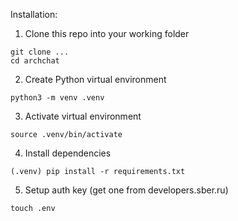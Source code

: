 Installation:

1. Clone this repo into your working folder

```
git clone ...
cd archchat
```

2. Create Python virtual environment

```
python3 -m venv .venv
```

3. Activate virtual environment

```
source .venv/bin/activate
```

4. Install dependencies

```
(.venv) pip install -r requirements.txt
```

5. Setup auth key (get one from developers.sber.ru)

```
touch .env
```

